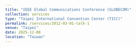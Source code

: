 ```yaml
---
title: "IEEE Global Communications Conference (GLOBECOM)"
collection: services
type: "Taipei International Convention Center (TICC)"
permalink: /services/2012-03-01-talk-1
venue: "Taipei"
date: 2025-12-08
location: "Taiwan"
---
```


